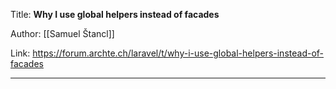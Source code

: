 Title: **Why I use global helpers instead of facades**

Author: [[Samuel Štancl]]

Link: https://forum.archte.ch/laravel/t/why-i-use-global-helpers-instead-of-facades

---
